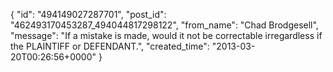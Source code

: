  {
   "id": "494149027287701",
   "post_id": "462493170453287_494044817298122",
   "from_name": "Chad Brodgesell",
   "message": "If a mistake is made, would it not be correctable irregardless if  the PLAINTIFF or DEFENDANT.",
   "created_time": "2013-03-20T00:26:56+0000"
 }
